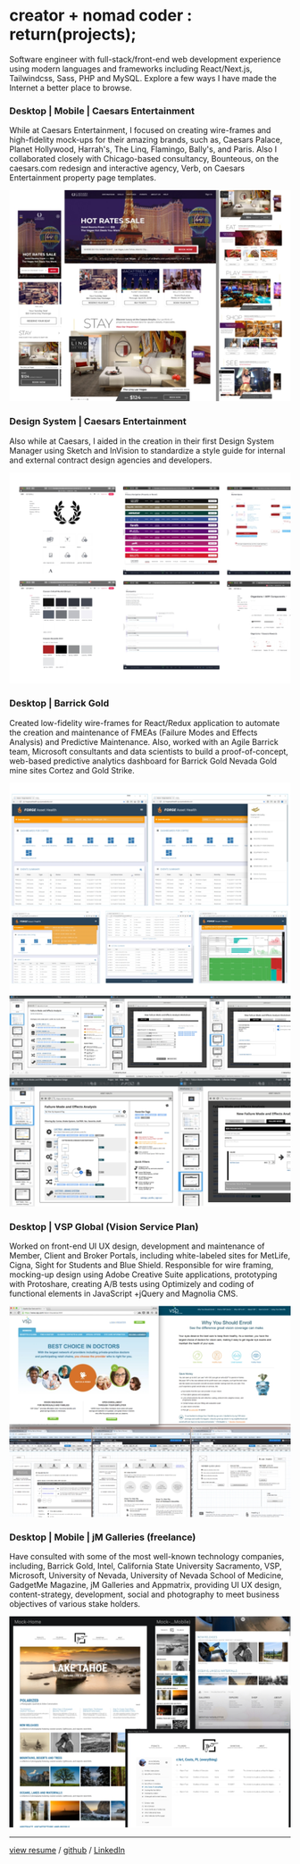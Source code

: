 # creator + nomad coder : return(projects);
Software engineer with full-stack/front-end web development experience using modern languages and frameworks including React/Next.js, Tailwindcss, Sass, PHP and MySQL. Explore a few ways I have made the Internet a better place to browse.

### Desktop | Mobile | Caesars Entertainment
While at Caesars Entertainment, I focused on creating wire-frames and high-fidelity mock-ups for their amazing brands, such as, Caesars Palace, Planet Hollywood, Harrah's, The Linq, Flamingo, Bally's, and Paris. Also I collaborated closely with Chicago-based consultancy, Bounteous, on the caesars.com redesign and interactive agency, Verb, on Caesars Entertainment property page templates.

<a target="_ext" href="https://caesars.com"><img src="caesars-entertainment/caesars-homepage.jpg" alt="caesars entertainemnt homepage mocks" /></a>

### Design System | Caesars Entertainment
Also while at Caesars, I aided in the creation in their first Design System Manager using Sketch and InVision to standardize a style guide for internal and external contract design agencies and developers.

<a target="_ext" href="https://caesars.com"><img src="caesars-entertainment/dsm-styleguide.jpg" alt="caesars entertainemnt homepage mocks" /></a>

### Desktop | Barrick Gold
Created low-fidelity wire-frames for React/Redux application to automate the creation and maintenance of FMEAs (Failure Modes and Effects Analysis) and Predictive Maintenance. Also, worked with an Agile Barrick team, Microsoft consultants and data scientists to build a proof-of-concept, web-based predictive analytics dashboard for Barrick Gold Nevada Gold mine sites Cortez and Gold Strike.

<img src="barrick/mvp-screenshots.jpg" alt="barrick mvp pdm mocks" />

<img src="barrick/react-app-v2.jpg" alt="barrick mvp pdm mocks" />

### Desktop | VSP Global (Vision Service Plan)
Worked on front-end UI UX design, development and maintenance of Member, Client and Broker Portals, including white-labeled sites for MetLife, Cigna, Sight for Students and Blue Shield. Responsible for wire framing, mocking-up design using Adobe Creative Suite applications, prototyping with Protoshare, creating A/B tests using Optimizely and coding of functional elements in JavaScript +jQuery and Magnolia CMS.

<a target="_ext" href="https://vsp.com"><img src="vsp/vsp-screenshots.jpg" alt="vsp mocks" /></a>

### Desktop | Mobile | jM Galleries (freelance)
Have consulted with some of the most well-known technology companies, including, Barrick Gold, Intel, California State University Sacramento, VSP, Microsoft, University of Nevada, University of Nevada School of Medicine, GadgetMe Magazine, jM Galleries and Appmatrix, providing UI UX design, content-strategy, development, social and photography to meet business objectives of various stake holders.

<a target="_ext" href="https://jmgalleries.com"><img src="jmgalleriesusa/collage.jpg" alt="jmgalleries mocks" /></a>

<hr />

<a target="_resume" href="resume-jmccarthy.pdf?042024">view resume</a> / <a target="_resume" href="https://github.com/sjamesmccarthy">github</a> / <a target="_resume" href="https://linkedin.com/in/jmccarthyusa">LinkedIn</a>


